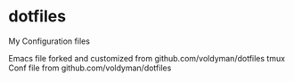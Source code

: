 # dotfiles
My Configuration files

Emacs file forked and customized from github.com/voldyman/dotfiles
tmux Conf file from github.com/voldyman/dotfiles
